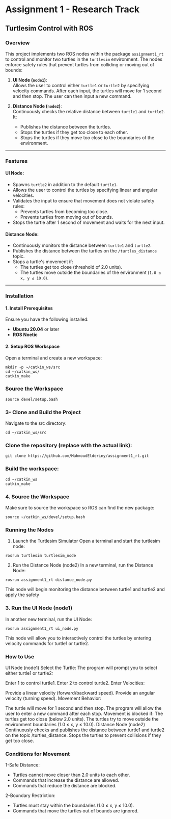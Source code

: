 # Assignment 1 - Research Track

## Turtlesim Control with ROS

### Overview
This project implements two ROS nodes within the package `assignment1_rt` to control and monitor two turtles in the `turtlesim` environment. The nodes enforce safety rules that prevent turtles from colliding or moving out of bounds:

1. **UI Node (`node1`)**:  
   Allows the user to control either `turtle1` or `turtle2` by specifying velocity commands. After each input, the turtles will move for 1 second and then stop. The user can then input a new command.

2. **Distance Node (`node2`)**:  
   Continuously checks the relative distance between `turtle1` and `turtle2`. It:
   - Publishes the distance between the turtles.
   - Stops the turtles if they get too close to each other.
   - Stops the turtles if they move too close to the boundaries of the environment.

---

### Features

#### UI Node:
- Spawns `turtle2` in addition to the default `turtle1`.
- Allows the user to control the turtles by specifying linear and angular velocities.
- Validates the input to ensure that movement does not violate safety rules:
  - Prevents turtles from becoming too close.
  - Prevents turtles from moving out of bounds.
- Stops the turtle after 1 second of movement and waits for the next input.

#### Distance Node:
- Continuously monitors the distance between `turtle1` and `turtle2`.
- Publishes the distance between the turtles on the `/turtles_distance` topic.
- Stops a turtle's movement if:
  - The turtles get too close (threshold of 2.0 units).
  - The turtles move outside the boundaries of the environment (`1.0 ≤ x, y ≤ 10.0`).

---

### Installation

#### 1. Install Prerequisites
Ensure you have the following installed:
- **Ubuntu 20.04** or later
- **ROS Noetic**

#### 2. Setup ROS Workspace
Open a terminal and create a new workspace:
```
mkdir -p ~/catkin_ws/src
cd ~/catkin_ws/
catkin_make
```
### Source the Workspace
```
source devel/setup.bash
```
### 3- Clone and Build the Project
Navigate to the src directory:
```
cd ~/catkin_ws/src
```
### Clone the repository (replace with the actual link):
```
git clone https://github.com/MahmoudElderiny/assignment1_rt.git
```
### Build the workspace:
```
cd ~/catkin_ws
catkin_make
```
### 4. Source the Workspace
Make sure to source the workspace so ROS can find the new package:
```
source ~/catkin_ws/devel/setup.bash
```
### Running the Nodes
1. Launch the Turtlesim Simulator
Open a terminal and start the turtlesim node:
```
rosrun turtlesim turtlesim_node
```
2. Run the Distance Node (node2)
In a new terminal, run the Distance Node:

```
rosrun assignment1_rt distance_node.py
```
This node will begin monitoring the distance between turtle1 and turtle2 and apply the safety
### 3. Run the UI Node (node1)
In another new terminal, run the UI Node:
```
rosrun assignment1_rt ui_node.py
```
This node will allow you to interactively control the turtles by entering velocity commands for turtle1 or turtle2.

### How to Use
UI Node (node1)
Select the Turtle:
The program will prompt you to select either turtle1 or turtle2:

Enter 1 to control turtle1.
Enter 2 to control turtle2.
Enter Velocities:

Provide a linear velocity (forward/backward speed).
Provide an angular velocity (turning speed).
Movement Behavior:

The turtle will move for 1 second and then stop.
The program will allow the user to enter a new command after each stop.
Movement is blocked if:
The turtles get too close (below 2.0 units).
The turtles try to move outside the environment boundaries (1.0 ≤ x, y ≤ 10.0).
Distance Node (node2)
Continuously checks and publishes the distance between turtle1 and turtle2 on the topic /turtles_distance.
Stops the turtles to prevent collisions if they get too close.

### Conditions for Movement

1-Safe Distance:

* Turtles cannot move closer than 2.0 units to each other.
* Commands that increase the distance are allowed.
* Commands that reduce the distance are blocked.

2-Boundary Restriction:

*  Turtles must stay within the boundaries (1.0 ≤ x, y ≤ 10.0).
*  Commands that move the turtles out of bounds are ignored.














